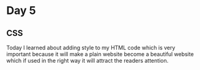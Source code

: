 # Day 5
## CSS

Today I learned about adding style to my HTML code which is very important because it will make a plain website become a beautiful website which if used in the right way it will attract the readers attention.